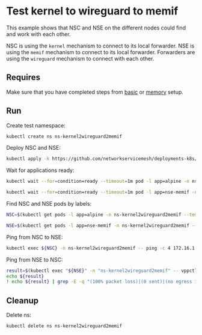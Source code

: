 # Test kernel to wireguard to memif

This example shows that NSC and NSE on the different nodes could find and work with each other.

NSC is using the `kernel` mechanism to connect to its local forwarder.
NSE is using the `memif` mechanism to connect to its local forwarder.
Forwarders are using the `wireguard` mechanism to connect with each other.

## Requires

Make sure that you have completed steps from [basic](../../basic) or [memory](../../memory) setup.

## Run

Create test namespace:
```bash
kubectl create ns ns-kernel2wireguard2memif
```

Deploy NSC and NSE:
```bash
kubectl apply -k https://github.com/networkservicemesh/deployments-k8s/examples/use-cases/Kernel2Wireguard2Memif?ref=d249807923cd748d87ebfb86aa497245ba7ebf5f
```

Wait for applications ready:
```bash
kubectl wait --for=condition=ready --timeout=1m pod -l app=alpine -n ns-kernel2wireguard2memif
```
```bash
kubectl wait --for=condition=ready --timeout=1m pod -l app=nse-memif -n ns-kernel2wireguard2memif
```

Find NSC and NSE pods by labels:
```bash
NSC=$(kubectl get pods -l app=alpine -n ns-kernel2wireguard2memif --template '{{range .items}}{{.metadata.name}}{{"\n"}}{{end}}')
```
```bash
NSE=$(kubectl get pods -l app=nse-memif -n ns-kernel2wireguard2memif --template '{{range .items}}{{.metadata.name}}{{"\n"}}{{end}}')
```

Ping from NSC to NSE:
```bash
kubectl exec ${NSC} -n ns-kernel2wireguard2memif -- ping -c 4 172.16.1.100
```

Ping from NSE to NSC:
```bash
result=$(kubectl exec "${NSE}" -n "ns-kernel2wireguard2memif" -- vppctl ping 172.16.1.101 repeat 4)
echo ${result}
! echo ${result} | grep -E -q "(100% packet loss)|(0 sent)|(no egress interface)"
```

## Cleanup

Delete ns:
```bash
kubectl delete ns ns-kernel2wireguard2memif
```

